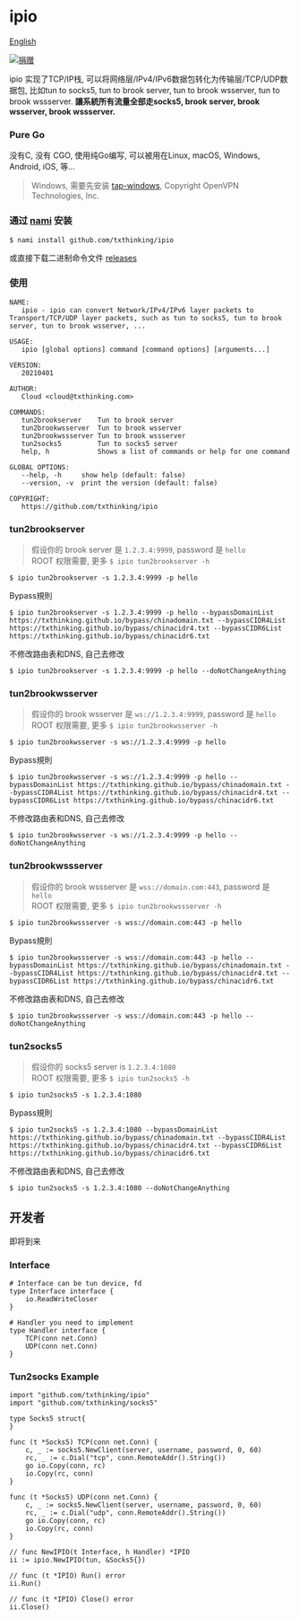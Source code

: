 # ipio

[English](README.md)

[![捐赠](https://img.shields.io/badge/%E6%94%AF%E6%8C%81-%E6%8D%90%E8%B5%A0-ff69b4.svg)](https://www.txthinking.com/opensource-support.html)

ipio 实现了TCP/IP栈, 可以将网络层/IPv4/IPv6数据包转化为传输层/TCP/UDP数据包, 比如tun to socks5, tun to brook server, tun to brook wsserver, tun to brook wssserver. **讓系統所有流量全部走socks5, brook server, brook wsserver, brook wssserver.**

### Pure Go

没有C, 没有 CGO, 使用纯Go编写, 可以被用在Linux, macOS, Windows, Android, iOS, 等...

> Windows, 需要先安装 [tap-windows](http://swupdate.openvpn.net/community/releases/tap-windows-9.21.2.exe), Copyright OpenVPN Technologies, Inc.

### 通过 [nami](https://github.com/txthinking/nami) 安装

```
$ nami install github.com/txthinking/ipio
```

或直接下载二进制命令文件 [releases](https://github.com/txthinking/ipio/releases)

### 使用

```
NAME:
   ipio - ipio can convert Network/IPv4/IPv6 layer packets to Transport/TCP/UDP layer packets, such as tun to socks5, tun to brook server, tun to brook wsserver, ...

USAGE:
   ipio [global options] command [command options] [arguments...]

VERSION:
   20210401

AUTHOR:
   Cloud <cloud@txthinking.com>

COMMANDS:
   tun2brookserver    Tun to brook server
   tun2brookwsserver  Tun to brook wsserver
   tun2brookwssserver Tun to brook wssserver
   tun2socks5         Tun to socks5 server
   help, h            Shows a list of commands or help for one command

GLOBAL OPTIONS:
   --help, -h     show help (default: false)
   --version, -v  print the version (default: false)

COPYRIGHT:
   https://github.com/txthinking/ipio
```

### tun2brookserver

> 假设你的 brook server 是 `1.2.3.4:9999`, password 是 `hello`<br/>
> ROOT 权限需要, 更多 `$ ipio tun2brookserver -h`

```
$ ipio tun2brookserver -s 1.2.3.4:9999 -p hello
```
Bypass規則
```
$ ipio tun2brookserver -s 1.2.3.4:9999 -p hello --bypassDomainList https://txthinking.github.io/bypass/chinadomain.txt --bypassCIDR4List https://txthinking.github.io/bypass/chinacidr4.txt --bypassCIDR6List https://txthinking.github.io/bypass/chinacidr6.txt
```
不修改路由表和DNS, 自己去修改
```
$ ipio tun2brookserver -s 1.2.3.4:9999 -p hello --doNotChangeAnything
```

### tun2brookwsserver

> 假设你的 brook wsserver 是 `ws://1.2.3.4:9999`, password 是 `hello`<br/>
> ROOT 权限需要, 更多 `$ ipio tun2brookwsserver -h`

```
$ ipio tun2brookwsserver -s ws://1.2.3.4:9999 -p hello
```
Bypass規則
```
$ ipio tun2brookwsserver -s ws://1.2.3.4:9999 -p hello --bypassDomainList https://txthinking.github.io/bypass/chinadomain.txt --bypassCIDR4List https://txthinking.github.io/bypass/chinacidr4.txt --bypassCIDR6List https://txthinking.github.io/bypass/chinacidr6.txt
```
不修改路由表和DNS, 自己去修改
```
$ ipio tun2brookwsserver -s ws://1.2.3.4:9999 -p hello --doNotChangeAnything
```

### tun2brookwssserver

> 假设你的 brook wssserver 是 `wss://domain.com:443`, password 是 `hello`<br/>
> ROOT 权限需要, 更多 `$ ipio tun2brookwssserver -h`

```
$ ipio tun2brookwssserver -s wss://domain.com:443 -p hello
```
Bypass規則
```
$ ipio tun2brookwssserver -s wss://domain.com:443 -p hello --bypassDomainList https://txthinking.github.io/bypass/chinadomain.txt --bypassCIDR4List https://txthinking.github.io/bypass/chinacidr4.txt --bypassCIDR6List https://txthinking.github.io/bypass/chinacidr6.txt
```
不修改路由表和DNS, 自己去修改
```
$ ipio tun2brookwssserver -s wss://domain.com:443 -p hello --doNotChangeAnything
```

### tun2socks5

> 假设你的 socks5 server is `1.2.3.4:1080`<br/>
> ROOT 权限需要, 更多 `$ ipio tun2socks5 -h`

```
$ ipio tun2socks5 -s 1.2.3.4:1080
```
Bypass規則
```
$ ipio tun2socks5 -s 1.2.3.4:1080 --bypassDomainList https://txthinking.github.io/bypass/chinadomain.txt --bypassCIDR4List https://txthinking.github.io/bypass/chinacidr4.txt --bypassCIDR6List https://txthinking.github.io/bypass/chinacidr6.txt
```
不修改路由表和DNS, 自己去修改
```
$ ipio tun2socks5 -s 1.2.3.4:1080 --doNotChangeAnything
```

## 开发者

即将到来

### Interface

```
# Interface can be tun device, fd
type Interface interface {
    io.ReadWriteCloser
}
```

```
# Handler you need to implement
type Handler interface {
    TCP(conn net.Conn)
    UDP(conn net.Conn)
}
```

### Tun2socks Example

```
import "github.com/txthinking/ipio"
import "github.com/txthinking/socks5"

type Socks5 struct{
}

func (t *Socks5) TCP(conn net.Conn) {
    c, _ := socks5.NewClient(server, username, password, 0, 60)
    rc, _ := c.Dial("tcp", conn.RemoteAddr().String()) 
    go io.Copy(conn, rc)
    io.Copy(rc, conn)
}

func (t *Socks5) UDP(conn net.Conn) {
    c, _ := socks5.NewClient(server, username, password, 0, 60)
    rc, _ := c.Dial("udp", conn.RemoteAddr().String()) 
    go io.Copy(conn, rc)
    io.Copy(rc, conn)
}

// func NewIPIO(t Interface, h Handler) *IPIO
ii := ipio.NewIPIO(tun, &Socks5{})

// func (t *IPIO) Run() error
ii.Run()

// func (t *IPIO) Close() error
ii.Close()
```

